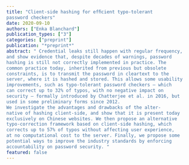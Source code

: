```yaml
---
title: "Client-side hashing for efﬁcient typo-tolerant
password checkers"
date: 2020-09-10
authors: ["Enka Blanchard"]
publication_types: ["3"]
categories: ["preprint"]
publication: "*preprint*"
abstract: " Credential leaks still happen with regular frequency,
and show evidence that, despite decades of warnings, password
hashing is still not correctly implemented in practice. The
common practice today, inherited from previous but obsolete
constraints, is to transmit the password in cleartext to the
server, where it is hashed and stored. This allows some usability
improvements, such as typo-tolerant password checkers — which
can correct up to 32% of typos, with no negative impact on
security — formally introduced by Chatterjee et al. in 2016, but
used in some preliminary forms since 2012.
We investigate the advantages and drawbacks of the alter-
native of hashing client-side, and show that it is present today
exclusively on Chinese websites. We then propose an alternative
typo-correction framework based on client-side hashing, which
corrects up to 57% of typos without affecting user experience,
at no computational cost to the server. Finally, we propose some
potential ways to improve the industry standards by enforcing
accountability on password security. "
featured: false
---
```


